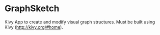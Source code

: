 GraphSketch
===========

Kivy App to create and modify visual graph structures. Must be built using Kivy (http://kivy.org/#home).
